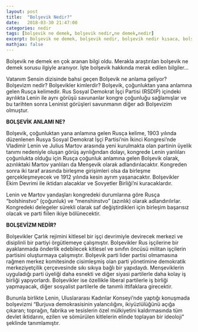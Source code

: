 ```yaml
---
layout: post
title:  "Bolşevik Nedir?"
date:   2018-03-30 21:47:00
categories: nedir
tags: [bolşevik ne demek, bolşevik nedir,ne demek,nedir]
excerpt: Bolşevik ne demek, bolşevik nedir, bolşevik nedir kısaca, bolşevik ne demek kısaca, bolşevizm nedir, Vatanım Sensin Dizisi, Bolşevik anlamı nedir
mathjax: false
---
```


Bolşevik ne demek en çok aranan bilgi oldu. Merakla araştırılan bolşevik ne demek sorusu ilgiyle aranıyor. İşte bolşevik hakkında merak edilen bilgiler...

Vatanım Sensin dizisinde bahsi geçen Bolşevik ne anlama geliyor? Bolşevizm nedir? Bolşevikler kimlerdir? Bolşevik, çoğunluktan yana anlamına gelen Rusça kelimedir. Rus Sosyal Demokrat İşçi Partisi (RSDIP) içindeki ayrılıkta Lenin ile aynı görüşü savunanlar kongre çoğunluğu sağlamışlar ve bu tarihten sonra Leninist görüşleri savunmanın diğer adı Bolşevizim olmuştur.

**BOLŞEVİK ANLAMI NE?**

Bolşevik, çoğunluktan yana anlamına gelen Rusça kelime, 1903 yılında düzenlenen Rusya Sosyal Demokrat İşçi Partisi’nin İkinci Kongresi’nde Vladimir Lenin ve Julius Martov arasında yeni kurulmakta olan partinin üyelik tanımı nedeniyle oluşan görüş ayrılığından dolayı, kongrede Lenin yanlıları çoğunlukta olduğu için Rusça çoğunluk anlamına gelen Bolşevik olarak, azınlıktaki Martov yanlıları da Menşevik olarak adlandırılacaktır. Kongreden sonra iki taraf arasında birleşme girişimleri olsa da birleşme gerçekleşmeyecek ve 1912 yılında kesin ayrım yaşanacaktır. Bolşevikler Ekim Devrimi ile iktidarı alacaklar ve Sovyetler Birliği’ni kuracaklardır.

Lenin ve Martov yandaşları kongredeki durumlarına göre Rusça “bolshinstvo” (çoğunluk) ve “menshinstvo” (azınlık) olarak adlandırılırlar. Kongredeki delegeler sürekli olarak saf değiştirdikleri için birleşim başarısız olacak ve parti fiilen ikiye bölünecektir.

**BOLŞEVİZM NEDİR?**

Bolşevikler Çarlık rejimini kitlesel bir işçi devrimiyle devirecek merkezi ve disiplinli bir partiyi örgütlemeye çalışmıştır. Bolşevikler Rus işçilerine bir ayaklanmada önderlik edebilecek kitlesel ve sınıfın öncüsü militan işçilerin partisini oluşturmaya çalışmıştır. Bolşevik parti lider partisi olmamasına rağmen merkez komitesinde cisimleşmiş olan parti yönetimine demokratik merkeziyetçilik çerçevesinde sıkı sıkıya bağlı bir yapıdaydı. Menşeviklerin uyguladığı parti üyeliği daha esnekti ve diğer siyasi partilerle daha kolay iş birliği yapıyorlardı. Bolşevikler ise özellikle liberal partilerle iş birliği yapmayacak, diğer sosyalist partilerle de tanımlı ittifaklara girecektir.

Bununla birlikte Lenin, Uluslararası Kadınlar Konseyi’nde yaptığı konuşmada bolşevizmi “Burjuva demokrasisinin yalancılığını, ikiyüzlülüğünü açığa çıkaran; toprağın, fabrika ve tesislerin özel mülkiyetini kaldırmasında tüm devlet iktidarını, ezilen ve sömürülen kitlelerin elinde toplayan bir ideoloji” şeklinde tanımlamıştır.
